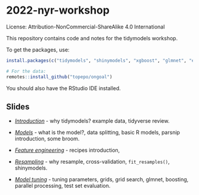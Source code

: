 # 2022-nyr-workshop

License: Attribution-NonCommercial-ShareAlike 4.0 International

This repository contains code and notes for the tidymodels workshop.

To get the packages, use:

```r
install.packages(c("tidymodels", "shinymodels", "xgboost", "glmnet", "embed", "remotes"))

# For the data:
remotes::install_github("topepo/ongoal")
```

You should also have the RStudio IDE installed. 

## Slides

* [*Introduction*](https://topepo.github.io/2022-nyr-workshop/1-introduction.html) - why tidymodels? example data, tidyverse review.

* [*Models*](https://topepo.github.io/2022-nyr-workshop/2-models.html) - what is the model?, data splitting, basic R models, parsnip introduction, some broom.

* [*Feature engineering*](https://topepo.github.io/2022-nyr-workshop/3-features.html) - recipes introduction, 

* [*Resampling*](https://topepo.github.io/2022-nyr-workshop/4-resampling.html) - why resample, cross-validation, `fit_resamples()`, shinymodels.

* [*Model tuning*](https://topepo.github.io/2022-nyr-workshop/5-tuning.html) - tuning parameters, grids, grid search, glmnet, boosting, parallel processing, test set evaluation. 
